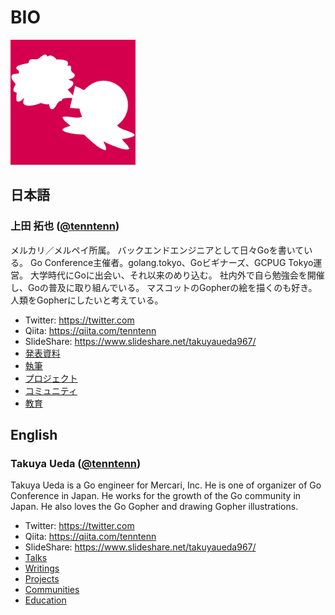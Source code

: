 # BIO

<img src="./logo.png" width="200px">

## 日本語

### 上田 拓也 ([@tenntenn](https://twitter.com))

メルカリ／メルペイ所属。
バックエンドエンジニアとして日々Goを書いている。
Go Conference主催者。golang.tokyo、Goビギナーズ、GCPUG Tokyo運営。
大学時代にGoに出会い、それ以来のめり込む。
社内外で自ら勉強会を開催し、Goの普及に取り組んでいる。
マスコットのGopherの絵を描くのも好き。人類をGopherにしたいと考えている。

* Twitter: https://twitter.com
* Qiita: https://qiita.com/tenntenn
* SlideShare: https://www.slideshare.net/takuyaueda967/
* [発表資料](talks.md)
* [執筆](writing.md)
* [プロジェクト](project.md)
* [コミュニティ](community.md)
* [教育](education.md)

## English

### Takuya Ueda ([@tenntenn](https://twitter.com))

Takuya Ueda is a Go engineer for Mercari, Inc.
He is one of organizer of Go Conference in Japan.
He works for the growth of the Go community in Japan.
He also loves the Go Gopher and drawing Gopher illustrations.

* Twitter: https://twitter.com
* Qiita: https://qiita.com/tenntenn
* SlideShare: https://www.slideshare.net/takuyaueda967/
* [Talks](talks.md)
* [Writings](writing.md)
* [Projects](project.md)
* [Communities](community.md)
* [Education](education.md)
